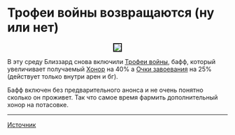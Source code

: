 # Трофеи войны возвращаются (ну или нет)

<center>
<img src=https://raw.githubusercontent.com/MagicalCow/TrinkIT-News/main/Sources/Assets/WH327023/WH327023-1.jpg float=center border=2>
</center>

В эту среду Близзард снова включили [Трофеи войны](https://ru.wowhead.com/spell=288275/), бафф, который увеличивает получаемый [Хонор](https://ru.wowhead.com/currency=1792) на 40% а [Очки завоевания](https://ru.wowhead.com/currency=1602/) на 25% (действует только внутри арен и бг).    

Бафф включен без предварительного анонса и не очень понятно сколько он проживет. Так что самое время фармить дополнительный хонор на потасовке.  

---
[Источник](https://www.wowhead.com/news/327023)